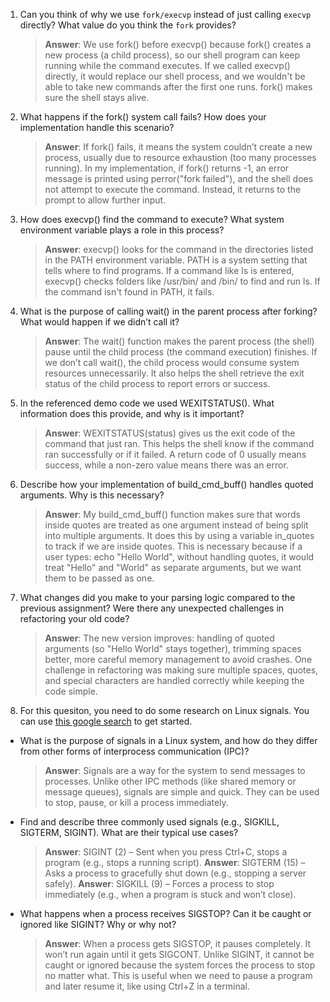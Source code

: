 1. Can you think of why we use `fork/execvp` instead of just calling `execvp` directly? What value do you think the `fork` provides?

    > **Answer**: We use fork() before execvp() because fork() creates a new process (a child process), so our shell program can keep running while the command executes. If we called execvp() directly, it would replace our shell process, and we wouldn't be able to take new commands after the first one runs. fork() makes sure the shell stays alive.

2. What happens if the fork() system call fails? How does your implementation handle this scenario?

    > **Answer**:  If fork() fails, it means the system couldn’t create a new process, usually due to resource exhaustion (too many processes running). In my implementation, if fork() returns -1, an error message is printed using perror("fork failed"), and the shell does not attempt to execute the command. Instead, it returns to the prompt to allow further input.

3. How does execvp() find the command to execute? What system environment variable plays a role in this process?

    > **Answer**: execvp() looks for the command in the directories listed in the PATH environment variable. PATH is a system setting that tells where to find programs. If a command like ls is entered, execvp() checks folders like /usr/bin/ and /bin/ to find and run ls. If the command isn't found in PATH, it fails.

4. What is the purpose of calling wait() in the parent process after forking? What would happen if we didn’t call it?

    > **Answer**: The wait() function makes the parent process (the shell) pause until the child process (the command execution) finishes. If we don’t call wait(), the child process would consume system resources unnecessarily. It also helps the shell retrieve the exit status of the child process to report errors or success.

5. In the referenced demo code we used WEXITSTATUS(). What information does this provide, and why is it important?

    > **Answer**: WEXITSTATUS(status) gives us the exit code of the command that just ran. This helps the shell know if the command ran successfully or if it failed. A return code of 0 usually means success, while a non-zero value means there was an error.

6. Describe how your implementation of build_cmd_buff() handles quoted arguments. Why is this necessary?

    > **Answer**:  My build_cmd_buff() function makes sure that words inside quotes are treated as one argument instead of being split into multiple arguments. It does this by using a variable in_quotes to track if we are inside quotes. This is necessary because if a user types: echo "Hello World", without handling quotes, it would treat "Hello" and "World" as separate arguments, but we want them to be passed as one.

7. What changes did you make to your parsing logic compared to the previous assignment? Were there any unexpected challenges in refactoring your old code?

    > **Answer**: The new version improves: handling of quoted arguments (so "Hello World" stays together), trimming spaces better, more careful memory management to avoid crashes. One challenge in refactoring was making sure multiple spaces, quotes, and special characters are handled correctly while keeping the code simple.

8. For this quesiton, you need to do some research on Linux signals. You can use [this google search](https://www.google.com/search?q=Linux+signals+overview+site%3Aman7.org+OR+site%3Alinux.die.net+OR+site%3Atldp.org&oq=Linux+signals+overview+site%3Aman7.org+OR+site%3Alinux.die.net+OR+site%3Atldp.org&gs_lcrp=EgZjaHJvbWUyBggAEEUYOdIBBzc2MGowajeoAgCwAgA&sourceid=chrome&ie=UTF-8) to get started.

- What is the purpose of signals in a Linux system, and how do they differ from other forms of interprocess communication (IPC)?

    > **Answer**:  Signals are a way for the system to send messages to processes. Unlike other IPC methods (like shared memory or message queues), signals are simple and quick. They can be used to stop, pause, or kill a process immediately.

- Find and describe three commonly used signals (e.g., SIGKILL, SIGTERM, SIGINT). What are their typical use cases?

    > **Answer**:  SIGINT (2) – Sent when you press Ctrl+C, stops a program (e.g., stops a running script).
    > **Answer**:  SIGTERM (15) – Asks a process to gracefully shut down (e.g., stopping a server safely).
    > **Answer**:  SIGKILL (9) – Forces a process to stop immediately (e.g., when a program is stuck and won’t close).

- What happens when a process receives SIGSTOP? Can it be caught or ignored like SIGINT? Why or why not?

    > **Answer**:  When a process gets SIGSTOP, it pauses completely. It won’t run again until it gets SIGCONT. Unlike SIGINT, it cannot be caught or ignored because the system forces the process to stop no matter what. This is useful when we need to pause a program and later resume it, like using Ctrl+Z in a terminal.
